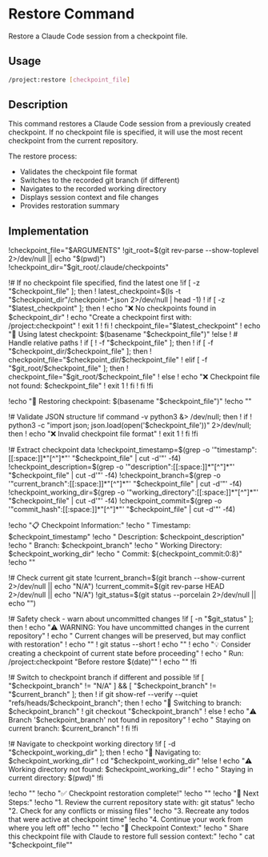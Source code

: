 # Restore Command

Restore a Claude Code session from a checkpoint file.

## Usage

```bash
/project:restore [checkpoint_file]
```

## Description

This command restores a Claude Code session from a previously created checkpoint.
If no checkpoint file is specified, it will use the most recent checkpoint from the current repository.

The restore process:

- Validates the checkpoint file format
- Switches to the recorded git branch (if different)
- Navigates to the recorded working directory
- Displays session context and file changes
- Provides restoration summary

## Implementation

!checkpoint_file="$ARGUMENTS"
!git_root=$(git rev-parse --show-toplevel 2>/dev/null || echo "$(pwd)")
!checkpoint_dir="$git_root/.claude/checkpoints"

!# If no checkpoint file specified, find the latest one
!if [ -z "$checkpoint_file" ]; then
!  latest_checkpoint=$(ls -t "$checkpoint_dir"/checkpoint-*.json 2>/dev/null | head -1)
!  if [ -z "$latest_checkpoint" ]; then
!    echo "❌ No checkpoints found in $checkpoint_dir"
!    echo "Create a checkpoint first with: /project:checkpoint"
!    exit 1
!  fi
!  checkpoint_file="$latest_checkpoint"
!  echo "📂 Using latest checkpoint: $(basename "$checkpoint_file")"
!else
!  # Handle relative paths
!  if [ ! -f "$checkpoint_file" ]; then
!    if [ -f "$checkpoint_dir/$checkpoint_file" ]; then
!      checkpoint_file="$checkpoint_dir/$checkpoint_file"
!    elif [ -f "$git_root/$checkpoint_file" ]; then
!      checkpoint_file="$git_root/$checkpoint_file"
!    else
!      echo "❌ Checkpoint file not found: $checkpoint_file"
!      exit 1
!    fi
!  fi
!fi

!echo "🔄 Restoring checkpoint: $(basename "$checkpoint_file")"
!echo ""

!# Validate JSON structure
!if command -v python3 &> /dev/null; then
!  if ! python3 -c "import json; json.load(open('$checkpoint_file'))" 2>/dev/null; then
!    echo "❌ Invalid checkpoint file format"
!    exit 1
!  fi
!fi

!# Extract checkpoint data
!checkpoint_timestamp=$(grep -o '"timestamp":[[:space:]]*"[^"]*"' "$checkpoint_file" | cut -d'"' -f4)
!checkpoint_description=$(grep -o '"description":[[:space:]]*"[^"]*"' "$checkpoint_file" | cut -d'"' -f4)
!checkpoint_branch=$(grep -o '"current_branch":[[:space:]]*"[^"]*"' "$checkpoint_file" | cut -d'"' -f4)
!checkpoint_working_dir=$(grep -o '"working_directory":[[:space:]]*"[^"]*"' "$checkpoint_file" | cut -d'"' -f4)
!checkpoint_commit=$(grep -o '"commit_hash":[[:space:]]*"[^"]*"' "$checkpoint_file" | cut -d'"' -f4)

!echo "📋 Checkpoint Information:"
!echo "   Timestamp: $checkpoint_timestamp"
!echo "   Description: $checkpoint_description"
!echo "   Branch: $checkpoint_branch"
!echo "   Working Directory: $checkpoint_working_dir"
!echo "   Commit: ${checkpoint_commit:0:8}"
!echo ""

!# Check current git state
!current_branch=$(git branch --show-current 2>/dev/null || echo "N/A")
!current_commit=$(git rev-parse HEAD 2>/dev/null || echo "N/A")
!git_status=$(git status --porcelain 2>/dev/null || echo "")

!# Safety check - warn about uncommitted changes
!if [ -n "$git_status" ]; then
!  echo "⚠️  WARNING: You have uncommitted changes in the current repository"
!  echo "   Current changes will be preserved, but may conflict with restoration"
!  echo ""
!  git status --short
!  echo ""
!  echo "💡 Consider creating a checkpoint of current state before proceeding"
!  echo "   Run: /project:checkpoint \"Before restore $(date)\""
!  echo ""
!fi

!# Switch to checkpoint branch if different and possible
!if [ "$checkpoint_branch" != "N/A" ] && [ "$checkpoint_branch" != "$current_branch" ]; then
!  if git show-ref --verify --quiet "refs/heads/$checkpoint_branch"; then
!    echo "🔀 Switching to branch: $checkpoint_branch"
!    git checkout "$checkpoint_branch"
!  else
!    echo "⚠️  Branch '$checkpoint_branch' not found in repository"
!    echo "   Staying on current branch: $current_branch"
!  fi
!fi

!# Navigate to checkpoint working directory
!if [ -d "$checkpoint_working_dir" ]; then
!  echo "📂 Navigating to: $checkpoint_working_dir"
!  cd "$checkpoint_working_dir"
!else
!  echo "⚠️  Working directory not found: $checkpoint_working_dir"
!  echo "   Staying in current directory: $(pwd)"
!fi

!echo ""
!echo "✅ Checkpoint restoration complete!"
!echo ""
!echo "🎯 Next Steps:"
!echo "1. Review the current repository state with: git status"
!echo "2. Check for any conflicts or missing files"
!echo "3. Recreate any todos that were active at checkpoint time"
!echo "4. Continue your work from where you left off"
!echo ""
!echo "💭 Checkpoint Context:"
!echo "   Share this checkpoint file with Claude to restore full session context:"
!echo "   cat \"$checkpoint_file\""

